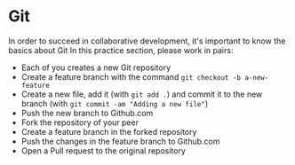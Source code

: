 # Git

In order to succeed in collaborative development, it's important to know the basics about Git
In this practice section, please work in pairs:

- Each of you creates a new Git repository
- Create a feature branch with the command `git checkout -b a-new-feature`
- Create a new file, add it (with `git add .`) and commit it to the new branch (with `git commit -am "Adding a new file"`)
- Push the new branch to Github.com
- Fork the repository of your peer
- Create a feature branch in the forked repository
- Push the changes in the feature branch to Github.com
- Open a Pull request to the original repository